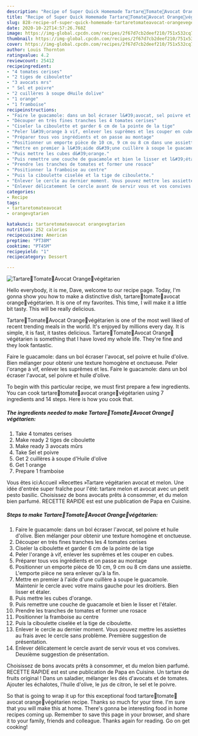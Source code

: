 ```yaml
---
description: "Recipe of Super Quick Homemade Tartare🥑Tomate🍅Avocat Orange🍊végétarien"
title: "Recipe of Super Quick Homemade Tartare🥑Tomate🍅Avocat Orange🍊végétarien"
slug: 828-recipe-of-super-quick-homemade-tartaretomateavocat-orangevegetarien
date: 2020-10-22T14:57:26.768Z
image: https://img-global.cpcdn.com/recipes/2f67d7cb2deef210/751x532cq70/tartare🥑tomate🍅avocat-orange🍊vegetarien-photo-principale-de-la-recette.jpg
thumbnail: https://img-global.cpcdn.com/recipes/2f67d7cb2deef210/751x532cq70/tartare🥑tomate🍅avocat-orange🍊vegetarien-photo-principale-de-la-recette.jpg
cover: https://img-global.cpcdn.com/recipes/2f67d7cb2deef210/751x532cq70/tartare🥑tomate🍅avocat-orange🍊vegetarien-photo-principale-de-la-recette.jpg
author: Louis Thornton
ratingvalue: 4.2
reviewcount: 25412
recipeingredient:
- "4 tomates cerises"
- "2 tiges de ciboulette"
- "3 avocats mrs"
- " Sel et poivre"
- "2 cuillères à soupe dHuile dolive"
- "1 orange"
- "1 framboise"
recipeinstructions:
- "Faire le guacamole: dans un bol écraser l&#39;avocat, sel poivre et huile d&#39;olive. Bien mélanger pour obtenir une texture homogène et onctueuse."
- "Découper en très fines tranches les 4 tomates cerises"
- "Ciseler la ciboulette et garder 6 cm de la pointe de la tige"
- "Peler l&#39;orange à vif, enlever les suprêmes et les couper en cubes."
- "Préparer tous vos ingrédients et on passe au montage"
- "Positionner un emporte pièce de 10 cm, 9 cm ou 8 cm dans une assiette. L&#39;emporte pièce ne sera enlever qu&#39;à la fin."
- "Mettre en premier à l&#39;aide d&#39;une cuillère à soupe le guacamole. Maintenir le cercle avec votre mains gauche pour les droitiers. Bien lisser et étaler."
- "Puis mettre les cubes d&#39;orange."
- "Puis remettre une couche de guacamole et bien le lisser et l&#39;étaler."
- "Prendre les tranches de tomates et former une rosace"
- "Positionner la framboise au centre"
- "Puis la ciboulette ciselée et la tige de ciboulette."
- "Enlever le cercle au dernier moment. Vous pouvez mettre les assiettes au frais avec le cercle sans problème. Première suggestion de présentation."
- "Enlever délicatement le cercle avant de servir vous et vos convives. Deuxième suggestion de présentation."
categories:
- Recipe
tags:
- tartaretomateavocat
- orangevgtarien

katakunci: tartaretomateavocat orangevgtarien 
nutrition: 252 calories
recipecuisine: American
preptime: "PT38M"
cooktime: "PT45M"
recipeyield: "1"
recipecategory: Dessert

---
```



![Tartare🥑Tomate🍅Avocat Orange🍊végétarien](https://img-global.cpcdn.com/recipes/2f67d7cb2deef210/751x532cq70/tartare🥑tomate🍅avocat-orange🍊vegetarien-photo-principale-de-la-recette.jpg)

Hello everybody, it is me, Dave, welcome to our recipe page. Today, I'm gonna show you how to make a distinctive dish, tartare🥑tomate🍅avocat orange🍊végétarien. It is one of my favorites. This time, I will make it a little bit tasty. This will be really delicious.

Tartare🥑Tomate🍅Avocat Orange🍊végétarien is one of the most well liked of recent trending meals in the world. It's enjoyed by millions every day. It is simple, it is fast, it tastes delicious. Tartare🥑Tomate🍅Avocat Orange🍊végétarien is something that I have loved my whole life. They're fine and they look fantastic.

Faire le guacamole: dans un bol écraser l&#39;avocat, sel poivre et huile d&#39;olive. Bien mélanger pour obtenir une texture homogène et onctueuse. Peler l&#39;orange à vif, enlever les suprêmes et les. Faire le guacamole: dans un bol écraser l&#39;avocat, sel poivre et huile d&#39;olive.


To begin with this particular recipe, we must first prepare a few ingredients. You can cook tartare🥑tomate🍅avocat orange🍊végétarien using 7 ingredients and 14 steps. Here is how you cook that.

<!--inarticleads1-->

##### The ingredients needed to make Tartare🥑Tomate🍅Avocat Orange🍊végétarien:

1. Take 4 tomates cerises
1. Make ready 2 tiges de ciboulette
1. Make ready 3 avocats mûrs
1. Take  Sel et poivre
1. Get 2 cuillères à soupe d&#39;Huile d&#39;olive
1. Get 1 orange
1. Prepare 1 framboise


Vous êtes ici:Accueil »Recettes »Tartare végétarien avocat et melon. Une idée d&#39;entrée super fraîche pour l&#39;été: tartare melon et avocat avec un petit pesto basilic. Choisissez de bons avocats prêts à consommer, et du melon bien parfumé. RECETTE RAPIDE est est une publication de Papa en Cuisine. 

<!--inarticleads2-->

##### Steps to make Tartare🥑Tomate🍅Avocat Orange🍊végétarien:

1. Faire le guacamole: dans un bol écraser l&#39;avocat, sel poivre et huile d&#39;olive. Bien mélanger pour obtenir une texture homogène et onctueuse.
1. Découper en très fines tranches les 4 tomates cerises
1. Ciseler la ciboulette et garder 6 cm de la pointe de la tige
1. Peler l&#39;orange à vif, enlever les suprêmes et les couper en cubes.
1. Préparer tous vos ingrédients et on passe au montage
1. Positionner un emporte pièce de 10 cm, 9 cm ou 8 cm dans une assiette. L&#39;emporte pièce ne sera enlever qu&#39;à la fin.
1. Mettre en premier à l&#39;aide d&#39;une cuillère à soupe le guacamole. Maintenir le cercle avec votre mains gauche pour les droitiers. Bien lisser et étaler.
1. Puis mettre les cubes d&#39;orange.
1. Puis remettre une couche de guacamole et bien le lisser et l&#39;étaler.
1. Prendre les tranches de tomates et former une rosace
1. Positionner la framboise au centre
1. Puis la ciboulette ciselée et la tige de ciboulette.
1. Enlever le cercle au dernier moment. Vous pouvez mettre les assiettes au frais avec le cercle sans problème. Première suggestion de présentation.
1. Enlever délicatement le cercle avant de servir vous et vos convives. Deuxième suggestion de présentation.


Choisissez de bons avocats prêts à consommer, et du melon bien parfumé. RECETTE RAPIDE est est une publication de Papa en Cuisine. Un tartare de fruits original ! Dans un saladier, mélanger les dés d&#39;avocats et de tomates. Ajouter les échalotes, l&#39;huile d&#39;olive, le jus de citron, le sel et le poivre. 

So that is going to wrap it up for this exceptional food tartare🥑tomate🍅avocat orange🍊végétarien recipe. Thanks so much for your time. I'm sure that you will make this at home. There's gonna be interesting food in home recipes coming up. Remember to save this page in your browser, and share it to your family, friends and colleague. Thanks again for reading. Go on get cooking!
